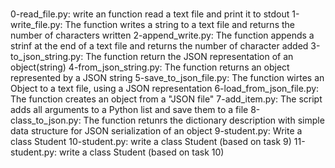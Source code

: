###
0-read_file.py: write an function read a text file and print it to stdout
1-write_file.py: The function writes a string to a text file and returns the number of characters written
2-append_write.py: The function appends a strinf at the end of a text file and returns the number of character added
3-to_json_string.py: The function return the JSON representation of an object(string)
4-from_json_string.py: The function returns an object represented by a JSON string
5-save_to_json_file.py: The function wirtes an Object to a text file, using a JSON representation
6-load_from_json_file.py: The function creates an object from a "JSON file"
7-add_item.py: The script adds all arguments to a Python list and save them to a file
8-class_to_json.py: The function retunrs the dictionary description with simple data structure for JSON serialization of an object
9-student.py: Write a class Student
10-student.py: write a class Student (based on task 9)
11-student.py: write a class Student (based on task 10)